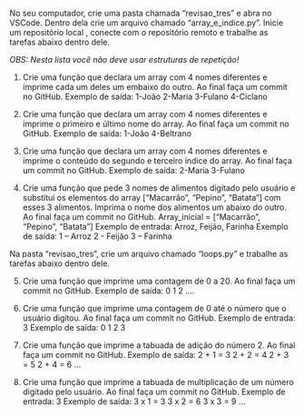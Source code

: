 No seu computador, crie uma pasta chamada “revisao_tres” e abra no VSCode. Dentro dela crie um arquivo chamado “array_e_indice.py”. Inicie um repositório local , conecte com o repositório remoto e trabalhe as tarefas abaixo dentro dele.

*OBS: Nesta lista você não deve usar estruturas de repetição!*

  1. Crie uma função que declara um array com 4 nomes diferentes e imprime cada um deles um embaixo do outro. Ao final faça um commit no GitHub.
    Exemplo de saída:
    1-João 2-Maria 3-Fulano 4-Ciclano

  2. Crie uma função que declara um array com 4 nomes diferentes e imprime o primeiro e último nome do array. Ao final faça um commit no GitHub.
    Exemplo de saída: 1-João 4-Beltrano
  
  3. Crie uma função que declara um array com 4 nomes diferentes e imprime o conteúdo do segundo e terceiro índice do array. Ao final faça um commit no GitHub.
    Exemplo de saída: 2-Maria 3-Fulano

  4. Crie uma função que pede 3 nomes de alimentos digitado pelo usuário e substitui os elementos do array [“Macarrão”, “Pepino”, “Batata”] com esses 3 alimentos. Imprima o nome dos alimentos um abaixo do outro. Ao final faça um commit no GitHub.
  Array_inicial = [“Macarrão”, “Pepino”, “Batata”]
    Exemplo de entrada: Arroz, Feijão, Farinha Exemplo de saída: 1 – Arroz 2 - Feijão 3 – Farinha



Na pasta “revisao_tres”, crie um arquivo chamado “loops.py” e trabalhe as tarefas abaixo dentro dele.

  5. Crie uma função que imprime uma contagem de 0 a 20. Ao final faça um commit no GitHub.
    Exemplo de saída: 0 1 2 ....

  6. Crie uma função que imprime uma contagem de 0 até o número que o usuário digitou. Ao final faça um commit no GitHub.
    Exemplo de entrada: 3
    Exemplo de saída: 0 1 2 3

  7. Crie uma função que imprime a tabuada de adição do número 2. Ao final faça um commit no GitHub.
    Exemplo de saída: 2 + 1 = 3 2 + 2 = 4 2 + 3 = 5 2 + 4 = 6 ...

  8. Crie uma função que imprime a tabuada de multiplicação de um número digitado pelo usuário. Ao final faça um commit no GitHub.
    Exemplo de entrada: 3
    Exemplo de saída: 3 x 1 = 3 3 x 2 = 6 3 x 3 = 9 ...

